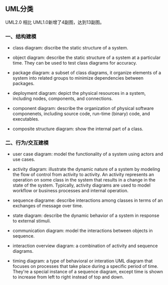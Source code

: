 ## UML分类

UML2.0 相比 UML1.0新增了4副图，达到13副图。

### 一、结构建模

- class diagram: discribe the static structure of a system.

- object diagram: describe the static structure of a system at a particular time.
They can be used to test class diagrams for accuracy.

- package diagram: a subset of class diagrams, it organize elements of a system
into related groups to minimize dependencies between packages.

- deployment diagram: depict the physical resources in a system, including nodes, components, and connections.

- component diagram: describe the organization of physical software componenets,
including source code, run-time (binary) code, and executables.

- composite structure diagram: show the internal part of a class.

### 二、行为/交互建模

- user case diagram: model the functionality of a system using actors and use cases.

- activity diagram: illustrate the dynamic nature of a system by modeling the flow of control from activity to activity. An activity represents an operation on some class in the system that results in a change in the state of the system. Typically, activity diagrams are used to model workflow or business processes and internal operation.

- sequence diagrame: describe interactions among classes in terms of an exchanges of message over time.

- state diagram: describe the dynamic behavior of a system in response to external
stimuli.

- communication diagram: model the interactions between objects in sequence.

- interaction overview diagram: a combination of activity and sequence diagrams.

- timing diagram: a type of behavioral or interation UML diagram that focuses on
processes that take place during a specific period of time. They're a special
instance of a sequence diagram, except time is shown to increase from left to
right instead of top and down.
